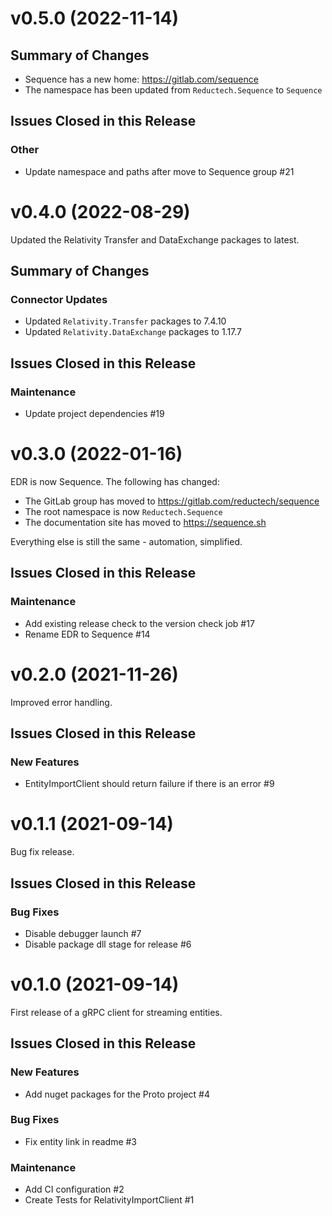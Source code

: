 # v0.5.0 (2022-11-14)

## Summary of Changes

- Sequence has a new home: https://gitlab.com/sequence
- The namespace has been updated from `Reductech.Sequence` to `Sequence`

## Issues Closed in this Release

### Other

- Update namespace and paths after move to Sequence group #21

# v0.4.0 (2022-08-29)

Updated the Relativity Transfer and DataExchange packages to latest.

## Summary of Changes

### Connector Updates

- Updated `Relativity.Transfer` packages to 7.4.10
- Updated `Relativity.DataExchange` packages to 1.17.7

## Issues Closed in this Release

### Maintenance

- Update project dependencies #19

# v0.3.0 (2022-01-16)

EDR is now Sequence. The following has changed:

- The GitLab group has moved to https://gitlab.com/reductech/sequence
- The root namespace is now `Reductech.Sequence`
- The documentation site has moved to https://sequence.sh

Everything else is still the same - automation, simplified.

## Issues Closed in this Release

### Maintenance

- Add existing release check to the version check job #17
- Rename EDR to Sequence #14

# v0.2.0 (2021-11-26)

Improved error handling.

## Issues Closed in this Release

### New Features

- EntityImportClient should return failure if there is an error #9

# v0.1.1 (2021-09-14)

Bug fix release.

## Issues Closed in this Release

### Bug Fixes

- Disable debugger launch #7
- Disable package dll stage for release #6

# v0.1.0 (2021-09-14)

First release of a gRPC client for streaming entities.

## Issues Closed in this Release

### New Features

- Add nuget packages for the Proto project #4

### Bug Fixes

- Fix entity link in readme #3

### Maintenance

- Add CI configuration #2
- Create Tests for RelativityImportClient #1


